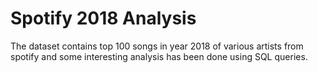 # Spotify 2018 Analysis
The dataset contains top 100 songs in year 2018 of various artists from spotify and some interesting analysis has been done using SQL queries.
